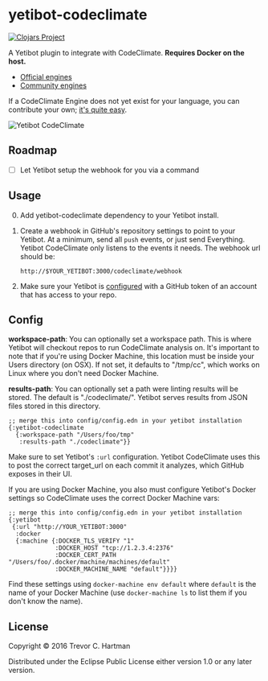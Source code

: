 # yetibot-codeclimate

[![Clojars Project](https://img.shields.io/clojars/v/yetibot-codeclimate.svg)](https://clojars.org/yetibot-codeclimate)

A Yetibot plugin to integrate with CodeClimate. **Requires Docker on the host.**

- [Official engines](https://docs.codeclimate.com/docs/list-of-engines)
- [Community engines](https://github.com/codeclimate-community)

If a CodeClimate Engine does not yet exist for your language, you can contribute
your own; [it's quite easy](http://blog.codeclimate.com/blog/2015/07/07/build-your-own-codeclimate-engine/).

![Yetibot CodeClimate](https://dl.dropboxusercontent.com/u/113427/yetibot-codeclimate-ruby.png)

## Roadmap

- [ ] Let Yetibot setup the webhook for you via a command

## Usage

0. Add yetibot-codeclimate dependency to your Yetibot install.

0. Create a webhook in GitHub's repository settings to point to your Yetibot. At
   a minimum, send all `push` events, or just send Everything. Yetibot
   CodeClimate only listens to the events it needs. The webhook url should be:

   ```
   http://$YOUR_YETIBOT:3000/codeclimate/webhook
   ```

0. Make sure your Yetibot is
   [configured](https://github.com/devth/yetibot/blob/33803bdf159c33fcfbfb55dd13a74963163a3fee/config/config-sample.edn#L49-L53)
   with a GitHub token of an account that has access to your repo.

## Config

**workspace-path**: You can optionally set a workspace path. This is where
Yetibot will checkout repos to run CodeClimate analysis on. It's important to
note that if you're using Docker Machine, this location must be inside your
Users directory (on OSX). If not set, it defaults to "/tmp/cc", which works on
Linux where you don't need Docker Machine.

**results-path**: You can optionally set a path were linting results will be
stored.  The default is "./codeclimate/". Yetibot serves results from JSON files
stored in this directory.

```edn
;; merge this into config/config.edn in your yetibot installation
{:yetibot-codeclimate
  {:workspace-path "/Users/foo/tmp"
   :results-path "./codeclimate"}}
```

Make sure to set Yetibot's `:url` configuration. Yetibot CodeClimate uses this
to post the correct target_url on each commit it analyzes, which GitHub exposes
in their UI.

If you are using Docker Machine, you also must configure Yetibot's Docker
settings so CodeClimate uses the correct Docker Machine vars:

```edn
;; merge this into config/config.edn in your yetibot installation
{:yetibot
 {:url "http://YOUR_YETIBOT:3000"
  :docker
  {:machine {:DOCKER_TLS_VERIFY "1"
             :DOCKER_HOST "tcp://1.2.3.4:2376"
             :DOCKER_CERT_PATH "/Users/foo/.docker/machine/machines/default"
             :DOCKER_MACHINE_NAME "default"}}}}
```

Find these settings using `docker-machine env default` where `default` is the
name of your Docker Machine (use `docker-machine ls` to list them if you don't
know the name).

## License

Copyright © 2016 Trevor C. Hartman

Distributed under the Eclipse Public License either version 1.0 or any later
version.
